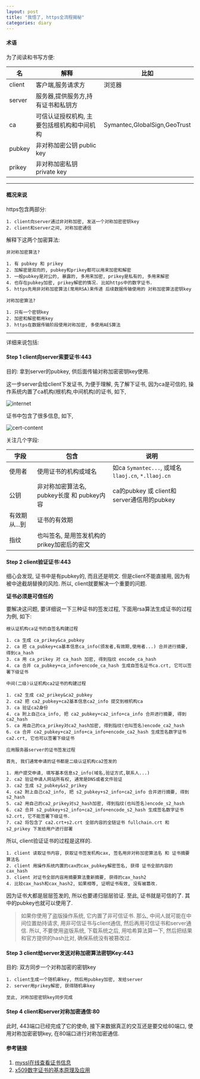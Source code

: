 ```yaml
---
layout: post
title: "我悟了, https全流程揭秘"
categories: diary
---
```


#### 术语

为了阅读和书写方便:

|名|解释|比如|
|-|-|-|
|client|客户端,服务请求方|浏览器|
|server|服务器,提供服务方,持有证书和私钥方||
|ca|可信认证授权机构, 主要包括根机构和中间机构|Symantec,GlobalSign,GeoTrust|
|pubkey|非对称加密公钥 public key||
|prikey|非对称加密私钥 private key||

---

#### 概况来说

https包含两部分:

```
1. client向server通过非对称加密, 发送一个对称加密密钥key
2. client和server之间, 对称加密通信
```

解释下这两个加密算法:

```
非对称加密算法?

1. 有 pubkey 和 prikey
2. 加解密是双向的, pubkey和prikey都可以用来加密和解密
3. 一般pubkey是对公的, 暴露的, 多用来加密, prikey是私有的, 多用来解密
4. 也存在pubkey加密, prikey解密的情况. 比如https中的数字证书.
5. https先用非对称加密算法(常用RSA)来传递 后续数据传输使用的 对称加密算法密钥key
```

```
对称加密算法?

1. 只有一个密钥key
2. 加密和解密都用key
3. https在数据传输阶段使用对称加密, 多使用AES算法
```

---

详细来说包括:

#### Step 1 client向server索要证书:443

目的: 拿到server的pubkey, 供后面传输对称加密密钥key使用.

这一步server会给client下发证书, 为便于理解, 先了解下证书, 因为ca是可信的, 操作系统内置了ca机构(根机构,中间机构)的证书, 如下,

![internet](/images/https/internet.png)

证书中包含了很多信息, 如下,

![cert-content](/images/https/cert-content.png)

关注几个字段:

|字段|包含|说明|
|-|-|-|
|使用者|使用证书的机构或域名|如ca `Symantec...`, 或域名`llaoj.cn`, `*.llaoj.cn`|
|公钥|非对称加密算法名, pubkey长度 和 pubkey内容|ca的pubkey 或 client和server通信用的pubkey|
|有效期从...到|证书的有效期||
|指纹|也叫签名, 是用签发机构的prikey加密后的密文|

#### Step 2 client验证证书:443

细心会发现, 证书中是有pubkey的, 而且还是明文. 但是client不能直接用, 因为有被中途截胡替换的风险. 所以, client就要解决一个重要的问题.

**证书必须是可信任的**

要解决这问题, 要详细说一下三种证书的签发过程, 下面用rsa算法生成证书的过程为例, 如下:

```
根认证机构ca证书的自签名构建过程

1. ca 生成 ca_prikey&ca_pubkey
2. ca 把 ca_pubkey+ca基本信息ca_info(颁发者,有效期,使用者...) 合并进行摘要, 得到ca_hash
3. ca 用 ca_prikey 对 ca_hash 加密, 得到指纹 encode_ca_hash
4. ca 合并 ca_pubkey+ca_info+encode_ca_hash 生成自签名证书ca.crt, 它可以签署下级证书
```

```
中间(二级)认证机构ca2证书的构建过程

1. ca2 生成 ca2_prikey&ca2_pubkey
2. ca2 把 ca2_pubkey+ca2基本信息ca2_info 提交到根机构ca
3. ca 验证ca2身份
4. ca 附上自己ca_info, 把 ca2_pubkey+ca2_info+ca_info 合并进行摘要, 得到ca2_hash
5. ca 用自己的ca_prikey对ca2_hash加密, 得到指纹(也叫签名)encode_ca2_hash
6. ca 合并 ca2_pubkey+ca2_info+ca_info+encode_ca2_hash 生成签名数字证书ca2.crt, 它也可以签署下级证书
```

```
应用服务器server的证书签发过程

首先, 我们通常申请的证书都是二级认证机构ca2签发的

1. 用户提交申请, 填写基本信息s2_info(域名,验证方式,联系人...)
2. ca2 验证申请人网站所有权, 通常是DNS或者文件验证
3. ca2 生成 s2_pubkey&s2_prikey
4. ca2 附上自己ca2_info, 把 s2_pubkey+s2_info+ca2_info 合并进行摘要, 得到s2_hash
5. ca2 用自己的ca2_prikey对s2_hash加密, 得到指纹(也叫签名)encode_s2_hash
6. ca2 合并 s2_pubkey+s2_info+ca2_info+encode_s2_hash 生成签名数字证书s2.crt, 它不能签署下级证书.
7. ca2 将包含了 ca2.crt+s2.crt 全部内容的全链证书 fullchain.crt 和 s2_prikey 下发给用户进行部署
```

所以, client验证证书的过程是这样的.

```
1. client 读取证书内容, 获取证书签发机构cax, 签名用非对称加密算法名 和 证书摘要算法名
2. client 用操作系统内置的cax的cax_pubkey解密签名, 获得 证书全部内容的cax_hash
3. client 对证书全部内容用摘要算法重新摘要, 获得的cax_hash2
4. 比较cax_hash和cax_hash2, 如果相等, 证明证书有效, 没有被篡改.
```

因为证书大都是层层签发的, 所以也要递归层层验证. 至此, 证书就是可信的了. 其中的pubkey也就可以使用了.

> 如果你使用了盗版操作系统, 它内置了非可信证书.  那么, 中间人就可能在中间位置劫持请求, 用非可信证书与client通信, 然后再用可信证书和server通信. 所以, 不要使用盗版系统, 下载系统之后, 用哈希算法算一下, 然后把结果和官方提供的hash比对, 确保系统没有被篡改过.

#### Step 3 client给server发送对称加密算法密钥Key:443

目的: 双方同步一个对称加密的密钥key

```
1. client生成一个随机串key, 然后用pubkey加密, 发给server
2. server用prikey解密, 获得随机串key

至此, 对称加密密钥key同步完成
```

#### Step 4 client和server对称加密通信:80

此时, 443端口已经完成了它的使命, 接下来数据真正的交互还是要交给80端口, 使用对称加密密钥key, 在80端口进行对称加密通信.

#### 参考链接

1. [myssl在线查看证书信息](https://myssl.com/cert_decode.html)
2. [x509数字证书的基本原理及应用](https://zhuanlan.zhihu.com/p/36832100)